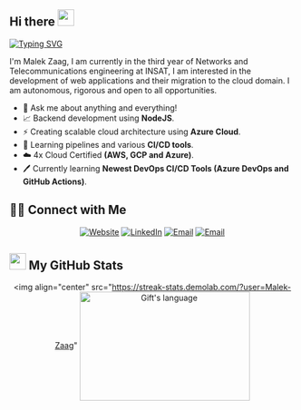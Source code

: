 ## Hi there <img src="https://github.com/TheDudeThatCode/TheDudeThatCode/blob/master/Assets/Hi.gif" width="29px"> 
[![Typing SVG](https://readme-typing-svg.demolab.com/?lines=Cloud+and+DevOps+student;Network+Engineer;CyberSecurity+Enthusiast)](https://git.io/typing-svg)
<div>
 <p>
I'm Malek Zaag, I am currently in the third year of Networks and Telecommunications engineering at INSAT, I am interested in the development of web applications and their migration to the cloud domain. I am autonomous, rigorous and open to all opportunities. 
  
- 💬 Ask me about anything and everything!
- 📈&nbsp;Backend development using **NodeJS**.
- ⚡&nbsp;Creating scalable cloud architecture using **Azure Cloud**.
- 🎯&nbsp;Learning pipelines and various **CI/CD tools**.
- ☁️&nbsp;4x Cloud Certified **(AWS, GCP and Azure)**.
- 🖊️&nbsp;Currently learning **Newest DevOps CI/CD Tools (Azure DevOps and GitHub Actions)**.  

</p>
</div>


## 🤝🏻 Connect with Me 
<p align="center">
<a href="https://malek-zaag.netlify.app/" target="_blank"><img alt="Website" src="https://img.shields.io/website?url=https://malek-zaag.netlify.app"></a>
<a href="https://www.linkedin.com/in/malekzaag/" target="_blank"><img alt="LinkedIn" src="https://img.shields.io/badge/-malek_zaag-blue?style=flat&logo=Linkedin&logoColor=white"></a>
<a href="https://github.com/Malek-Zaag"><img alt="Email" src="https://img.shields.io/github/followers/Malek-Zaag?label=Follow&style=social"></a>
<a href="mailto:zaag.malek1@gmail.com"><img alt="Email" src="https://img.shields.io/badge/-malek_zaag-c14438?style=flat&logo=Gmail&logoColor=white"></a>
</p>


## <img src = "https://i.pinimg.com/originals/65/c4/f4/65c4f452571be1261e9c623f7da488ac.gif" width = 29px> My GitHub Stats 
 <div align="center">

<img align="center" src="https://streak-stats.demolab.com/?user=Malek-Zaag" 
<img align="center" src="https://github-readme-stats.vercel.app/api/top-langs?username=Malek-Zaag&langs_count=10&show_icons=true&locale=en&layout=compact&theme=light" alt="Gift's language" height="192px"  width="300px"/>
</div>

<!--   <img align="center" src="https://github-readme-streak-stats.herokuapp.com/?user=Malek-Zaag" alt="Gift's LangStat" /> -->




